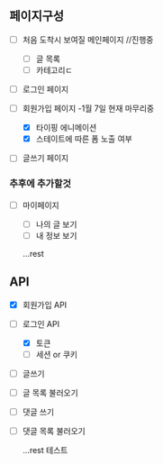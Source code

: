 ## 페이지구성

- [ ] 처음 도착시 보여질 메인페이지
      //진행중

  - [ ] 글 목록
  - [ ] 카테고리ㄷ

- [ ] 로그인 페이지 
- [ ] 회원가입 페이지 -1월 7일 현재 마무리중  
  -[X] 타이핑 에니메이션  
  -[X] 스테이트에 따른 폼 노출 여부
- [ ] 글쓰기 페이지

### 추후에 추가할것

- [ ] 마이페이지

  - [ ] 나의 글 보기
  - [ ] 내 정보 보기

  ...rest

## API

- [X] 회원가입 API
- [ ] 로그인 API
  - [X] 토큰
  - [ ] 세션 or 쿠키
- [ ] 글쓰기
- [ ] 글 목록 불러오기
- [ ] 댓글 쓰기
- [ ] 댓글 목록 불러오기

  ...rest
테스트